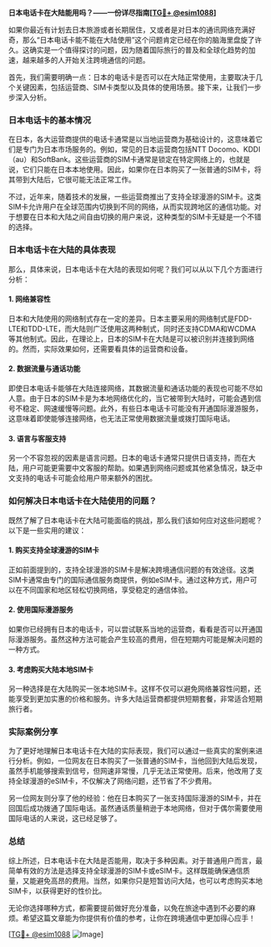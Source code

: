 **日本电话卡在大陆能用吗？——一份详尽指南[[TG💪+ @esim1088](https://t.me/s/esim1088)]**

如果你最近有计划去日本旅游或者长期居住，又或者是对日本的通讯网络充满好奇，那么“日本电话卡能不能在大陆使用”这个问题肯定已经在你的脑海里盘旋了许久。这确实是一个值得探讨的问题，因为随着国际旅行的普及和全球化趋势的加速，越来越多的人开始关注跨境通信的问题。

首先，我们需要明确一点：日本的电话卡是否可以在大陆正常使用，主要取决于几个关键因素，包括运营商、SIM卡类型以及具体的使用场景。接下来，让我们一步步深入分析。

### 日本电话卡的基本情况

在日本，各大运营商提供的电话卡通常是以当地运营商为基础设计的，这意味着它们是专门为日本市场服务的。例如，常见的日本运营商包括NTT Docomo、KDDI（au）和SoftBank。这些运营商的SIM卡通常是锁定在特定网络上的，也就是说，它们只能在日本本地使用。因此，如果你在日本购买了一张普通的SIM卡，将其带到大陆后，它很可能无法正常工作。

不过，近年来，随着技术的发展，一些运营商推出了支持全球漫游的SIM卡。这类SIM卡允许用户在全球范围内切换到不同的网络，从而实现跨地区的通信功能。对于想要在日本和大陆之间自由切换的用户来说，这种类型的SIM卡无疑是一个不错的选择。

### 日本电话卡在大陆的具体表现

那么，具体来说，日本电话卡在大陆的表现如何呢？我们可以从以下几个方面进行分析：

#### 1. 网络兼容性

日本和大陆使用的网络制式存在一定的差异。日本主要采用的网络制式是FDD-LTE和TDD-LTE，而大陆则广泛使用这两种制式，同时还支持CDMA和WCDMA等其他制式。因此，在理论上，日本的SIM卡在大陆是可以被识别并连接到网络的。然而，实际效果如何，还需要看具体的运营商和设备。

#### 2. 数据流量与通话功能

即使日本电话卡能够在大陆连接网络，其数据流量和通话功能的表现也可能不尽如人意。由于日本的SIM卡是为本地网络优化的，当它被带到大陆时，可能会遇到信号不稳定、网速缓慢等问题。此外，有些日本电话卡可能没有开通国际漫游服务，这意味着即使能够连接网络，也无法正常使用数据流量或拨打国际电话。

#### 3. 语言与客服支持

另一个不容忽视的因素是语言问题。日本的电话卡通常只提供日语支持，而在大陆，用户可能更需要中文客服的帮助。如果遇到网络问题或其他紧急情况，缺乏中文支持的电话卡可能会给用户带来额外的困扰。

### 如何解决日本电话卡在大陆使用的问题？

既然了解了日本电话卡在大陆可能面临的挑战，那么我们该如何应对这些问题呢？以下是一些实用的建议：

#### 1. 购买支持全球漫游的SIM卡

正如前面提到的，支持全球漫游的SIM卡是解决跨境通信问题的有效途径。这类SIM卡通常由专门的国际通信服务商提供，例如eSIM卡。通过这种方式，用户可以在不同国家和地区轻松切换网络，享受稳定的通信体验。

#### 2. 使用国际漫游服务

如果你已经拥有日本的电话卡，可以尝试联系当地的运营商，看看是否可以开通国际漫游服务。虽然这种方法可能会产生较高的费用，但在短期内可能是解决问题的一种方式。

#### 3. 考虑购买大陆本地SIM卡

另一种选择是在大陆购买一张本地SIM卡。这样不仅可以避免网络兼容性问题，还能享受到更加实惠的价格和服务。许多大陆运营商都提供短期套餐，非常适合短期旅行者。

### 实际案例分享

为了更好地理解日本电话卡在大陆的实际表现，我们可以通过一些真实的案例来进行分析。例如，一位网友在日本购买了一张普通的SIM卡，当他回到大陆后发现，虽然手机能够搜索到信号，但网速非常慢，几乎无法正常使用。后来，他改用了支持全球漫游的eSIM卡，不仅解决了网络问题，还节省了不少费用。

另一位网友则分享了他的经验：他在日本购买了一张支持国际漫游的SIM卡，并在回国后成功拨通了国际电话。虽然通话质量稍逊于本地网络，但对于偶尔需要使用国际电话的人来说，这已经足够了。

### 总结

综上所述，日本电话卡在大陆是否能用，取决于多种因素。对于普通用户而言，最简单有效的方法是选择支持全球漫游的SIM卡或eSIM卡。这样既能确保通信质量，又能避免高昂的费用。当然，如果你只是短暂访问大陆，也可以考虑购买本地SIM卡，以获得更好的性价比。

无论你选择哪种方式，都需要提前做好充分准备，以免在旅途中遇到不必要的麻烦。希望这篇文章能为你提供有价值的参考，让你在跨境通信中更加得心应手！

[[TG💪+ @esim1088](https://t.me/s/esim1088) ![Image](https://i.postimg.cc/4NQfJmqS/Snipaste-2025-05-13-00-14-12.png)]